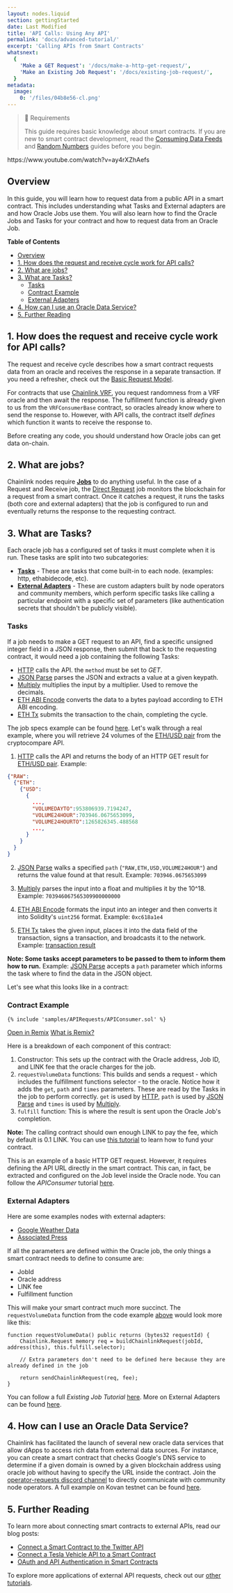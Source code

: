 ```yaml
---
layout: nodes.liquid
section: gettingStarted
date: Last Modified
title: 'API Calls: Using Any API'
permalink: 'docs/advanced-tutorial/'
excerpt: 'Calling APIs from Smart Contracts'
whatsnext:
  {
    'Make a GET Request': '/docs/make-a-http-get-request/',
    'Make an Existing Job Request': '/docs/existing-job-request/',
  }
metadata:
  image:
    0: '/files/04b8e56-cl.png'
---
```


> 📘 Requirements
>
> This guide requires basic knowledge about smart contracts. If you are new to smart contract development, read the [Consuming Data Feeds](/docs/consuming-data-feeds/) and [Random Numbers](/docs/intermediates-tutorial/) guides before you begin.

<p>
  https://www.youtube.com/watch?v=ay4rXZhAefs
</p>

## Overview

In this guide, you will learn how to request data from a public API in a smart contract. This includes understanding what Tasks and External adapters are and how Oracle Jobs use them. You will also learn how to find the Oracle Jobs and Tasks for your contract and how to request data from an Oracle Job.

**Table of Contents**

- [Overview](#overview)
- [1. How does the request and receive cycle work for API calls?](#1-how-does-the-request-and-receive-cycle-work-for-api-calls)
- [2. What are jobs?](#2-what-are-jobs)
- [3. What are Tasks?](#3-what-are-tasks)
  - [Tasks](#tasks)
  - [Contract Example](#contract-example)
  - [External Adapters](#external-adapters)
- [4. How can I use an Oracle Data Service?](#4-how-can-i-use-an-oracle-data-service)
- [5. Further Reading](#5-further-reading)

## 1. How does the request and receive cycle work for API calls?

The request and receive cycle describes how a smart contract requests data from an oracle and receives the response in a separate transaction. If you need a refresher, check out the [Basic Request Model](../architecture-request-model/).

For contracts that use [Chainlink VRF](/docs/vrf/v2/introduction/), you request randomness from a VRF oracle and then await the response. The fulfillment function is already given to us from the `VRFConsumerBase` contract, so oracles already know where to send the response to. However, with API calls, the contract itself _defines_ which function it wants to receive the response to.

Before creating any code, you should understand how Oracle jobs can get data on-chain.

## 2. What are jobs?

Chainlink nodes require [**Jobs**](/docs/jobs/) to do anything useful. In the case of a Request and Receive job, the [Direct Request](/docs/jobs/types/direct-request/) job monitors the blockchain for a request from a smart contract. Once it catches a request, it runs the tasks (both core and external adapters) that the job is configured to run and eventually returns the response to the requesting contract.

## 3. What are Tasks?

Each oracle job has a configured set of tasks it must complete when it is run. These tasks are split into two subcategories:

- [**Tasks**](/docs/tasks/) - These are tasks that come built-in to each node. (examples: http, ethabidecode, etc).
- [**External Adapters**](/docs/external-adapters/) - These are custom adapters built by node operators and community members, which perform specific tasks like calling a particular endpoint with a specific set of parameters (like authentication secrets that shouldn't be publicly visible).

### Tasks

If a job needs to make a GET request to an API, find a specific unsigned integer field in a JSON response, then submit that back to the requesting contract, it would need a job containing the following Tasks:

- [HTTP](/docs/jobs/task-types/http/) calls the API. the `method` must be set to _GET_.
- [JSON Parse](/docs/jobs/task-types/jsonparse/) parses the JSON and extracts a value at a given keypath.
- [Multiply](/docs/jobs/task-types/multiply/) multiplies the input by a multiplier. Used to remove the decimals.
- [ETH ABI Encode](/docs/jobs/task-types/eth-abi-encode/) converts the data to a bytes payload according to ETH ABI encoding.
- [ETH Tx](/docs/jobs/task-types/eth-tx/) submits the transaction to the chain, completing the cycle.

The job specs example can be found [here](/docs/direct-request-get-uint256/).
Let's walk through a real example, where you will retrieve 24 volumes of the [ETH/USD pair](https://min-api.cryptocompare.com/data/pricemultifull?fsyms=ETH&tsyms=USD) from the cryptocompare API.

1. [HTTP](/docs/jobs/task-types/http/) calls the API and returns the body of an HTTP GET result for [ETH/USD pair](https://min-api.cryptocompare.com/data/pricemultifull?fsyms=ETH&tsyms=USD). Example:

```json
{"RAW":
  {"ETH":
    {"USD":
      {
        ...,
        "VOLUMEDAYTO":953806939.7194247,
        "VOLUME24HOUR":703946.0675653099,
        "VOLUME24HOURTO":1265826345.488568
        ...,
      }
    }
  }
}
```

2. [JSON Parse](/docs/jobs/task-types/jsonparse/) walks a specified `path` (`"RAW,ETH,USD,VOLUME24HOUR"`) and returns the value found at that result. Example: `703946.0675653099`

3. [Multiply](/docs/jobs/task-types/multiply/) parses the input into a float and multiplies it by the 10^18. Example: `703946067565309900000000`

4. [ETH ABI Encode](/docs/jobs/task-types/eth-abi-encode/) formats the input into an integer and then converts it into Solidity's `uint256` format. Example: `0xc618a1e4`

5. [ETH Tx](/docs/jobs/task-types/eth-tx/) takes the given input, places it into the data field of the transaction, signs a transaction, and broadcasts it to the network. Example: [transaction result](https://rinkeby.etherscan.io/tx/0xec0e33cce33f6dda6c7339703415ab563f7b0e08a11b65ea06473d3d01547f4f)

**Note: Some tasks accept parameters to be passed to them to inform them how to run.** Example: [JSON Parse](/docs/jobs/task-types/jsonparse/) accepts a `path` parameter which informs the task where to find the data in the JSON object.

Let's see what this looks like in a contract:

### Contract Example

```solidity
{% include 'samples/APIRequests/APIConsumer.sol' %}
```

<div class="remix-callout">
  <a href="https://remix.ethereum.org/#url=https://docs.chain.link/samples/APIRequests/APIConsumer.sol" target="_blank" >Open in Remix</a>
  <a href="/docs/conceptual-overview/#what-is-remix" >What is Remix?</a>
</div>

Here is a breakdown of each component of this contract:

1. Constructor: This sets up the contract with the Oracle address, Job ID, and LINK fee that the oracle charges for the job.
2. `requestVolumeData` functions: This builds and sends a request - which includes the fulfillment functions selector - to the oracle. Notice how it adds the `get`, `path` and `times` parameters. These are read by the Tasks in the job to perform correctly. `get` is used by [HTTP](/docs/jobs/task-types/http/), `path` is used by [JSON Parse](/docs/jobs/task-types/jsonparse/) and `times` is used by [Multiply](/docs/jobs/task-types/multiply/).
3. `fulfill` function: This is where the result is sent upon the Oracle Job's completion.

**Note:** The calling contract should own enough LINK to pay the fee, which by default is 0.1 LINK. You can use [this tutorial](/docs/fund-your-contract/) to learn how to fund your contract.

This is an example of a basic HTTP GET request. However, it requires defining the API URL directly in the smart contract. This can, in fact, be extracted and configured on the Job level inside the Oracle node. You can follow the _APIConsumer_ tutorial [here](/docs/single-word-response/).

### External Adapters

Here are some examples nodes with external adapters:

- [Google Weather Data](https://docs.chain.link/docs/google-weather/)
- [Associated Press](https://market.link/nodes/The%20Associated%20Press/integrations)

If all the parameters are defined within the Oracle job, the only things a smart contract needs to define to consume are:

- JobId
- Oracle address
- LINK fee
- Fulfillment function

This will make your smart contract much more succinct. The `requestVolumeData` function from the code example [above](#contract-example) would look more like this:

```solidity
function requestVolumeData() public returns (bytes32 requestId) {
    Chainlink.Request memory req = buildChainlinkRequest(jobId, address(this), this.fulfill.selector);

    // Extra parameters don't need to be defined here because they are already defined in the job

    return sendChainlinkRequest(req, fee);
}
```

You can follow a full _Existing Job Tutorial_ [here](/docs/existing-job-request/).
More on External Adapters can be found [here](/docs/external-adapters/).

## 4. How can I use an Oracle Data Service?

Chainlink has facilitated the launch of several new oracle data services that allow dApps to access rich data from external data sources. For instance, you can create a smart contract that checks Google's DNS service to determine if a given domain is owned by a given blockchain address using oracle job without having to specify the URL inside the contract.
Join the [operator-requests discord channel](https://discord.gg/eGcxsdZzKR) to directly communicate with community node operators.
A full example on Kovan testnet can be found [here](/docs/dns-ownership-oracle/).

## 5. Further Reading

To learn more about connecting smart contracts to external APIs, read our blog posts:

- [Connect a Smart Contract to the Twitter API](https://blog.chain.link/connect-smart-contract-to-twitter-api/)
- [Connect a Tesla Vehicle API to a Smart Contract](https://blog.chain.link/create-tesla-smart-contract-rental/)
- [OAuth and API Authentication in Smart Contracts](https://blog.chain.link/oauth-and-api-authentication-in-smart-contracts-2/)

To explore more applications of external API requests, check out our [other tutorials](/docs/other-tutorials/#api-requests).

